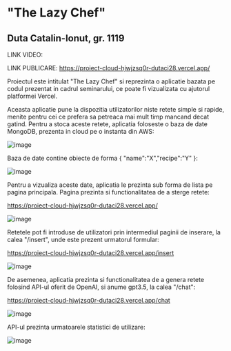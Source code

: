 # "The Lazy Chef"

## Duta Catalin-Ionut, gr. 1119

LINK VIDEO: 

LINK PUBLICARE: https://proiect-cloud-hjwjzsq0r-dutaci28.vercel.app/

Proiectul este intitulat "The Lazy Chef" si reprezinta o aplicatie bazata pe codul prezentat in cadrul seminarului, ce poate fi vizualizata cu ajutorul platformei Vercel.

Aceasta aplicatie pune la dispozitia utilizatorilor niste retete simple si rapide, menite pentru cei ce prefera sa petreaca mai mult timp mancand decat gatind. Pentru a stoca aceste retete, aplicatia foloseste o baza de date MongoDB, prezenta in cloud pe o instanta din AWS:

![image](https://github.com/dutaci28/ProiectCloud/assets/69631672/fd3a4131-2d70-40c1-a647-3bbc96f3040e)

Baza de date contine obiecte de forma { "name":"X","recipe":"Y" }:

![image](https://github.com/dutaci28/ProiectCloud/assets/69631672/5fb837ee-0793-429b-8dec-9057f5dc5acf)

Pentru a vizualiza aceste date, aplicatia le prezinta sub forma de lista pe pagina principala. Pagina prezinta si functionalitatea de a sterge retete:

https://proiect-cloud-hjwjzsq0r-dutaci28.vercel.app/

![image](https://github.com/dutaci28/ProiectCloud/assets/69631672/b57866ec-da23-46f7-bc0d-e19b15813dcd)

Retetele pot fi introduse de utilizatori prin intermediul paginii de inserare, la calea "/insert", unde este prezent urmatorul formular:

https://proiect-cloud-hjwjzsq0r-dutaci28.vercel.app/insert

![image](https://github.com/dutaci28/ProiectCloud/assets/69631672/d53625ea-b476-4d82-ba6f-ea00852c9704)

De asemenea, aplicatia prezinta si functionalitatea de a genera retete folosind API-ul oferit de OpenAI, si anume gpt3.5, la calea "/chat":

https://proiect-cloud-hjwjzsq0r-dutaci28.vercel.app/chat

![image](https://github.com/dutaci28/ProiectCloud/assets/69631672/50914108-dfb3-4bd7-ac5a-6fe4ed4ac9e9)

API-ul prezinta urmatoarele statistici de utilizare:

![image](https://github.com/dutaci28/ProiectCloud/assets/69631672/aee09c7c-0ce5-4404-9611-91bb201b3d53)
